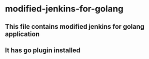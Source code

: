 # modified-jenkins-for-golang
## This file contains modified jenkins for golang application
## It has go plugin installed
